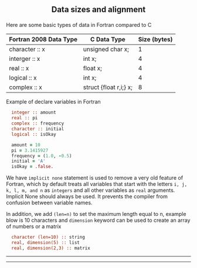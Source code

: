## <p align="center"> Data sizes and alignment </p>

Here are some basic types of data in Fortran compared to C
<br/>

| Fortran 2008 Data Type | C Data Type | Size (bytes) |
|-------------------|-------------|------|
| character :: x | unsigned char x; | 1 |
| interger :: x | int x; | 4 |
| real :: x | float  x; | 4 |
| logical :: x | int x; | 4 |
| complex :: x | struct {float r,i;} x; | 8 |

Example of declare variables in Fortran

```fortran
  integer :: amount
  real :: pi
  complex :: frequency
  character :: initial
  logical :: isOkay

  amount = 10
  pi = 3.1415927
  frequency = (1.0, -0.5)
  initial = 'A'
  isOkay = .false.
```

We have `implicit none` statement is used to remove a very old feature of Fortran, which by default treats all variables that start with the letters `i, j, k, l, m, and n` as `integers` and all other variables as `real` arguments. Implicit None should always be used. It prevents the compiler from confusion between variable names.

In addition, we add `(len=n)` to set the maximum length equal to n, example blow is 10 characters and `dimension` keyword can be used to create an array of numbers or a matrix

```fortran
  character (len=10) :: string
  real, dimension(5) :: list
  real, dimension(2,3) :: matrix 
```

---

---
